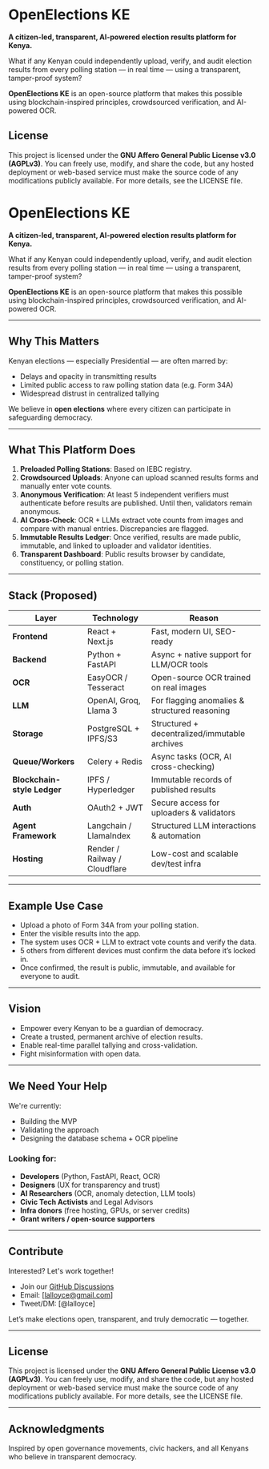 # OpenElections KE

**A citizen-led, transparent, AI-powered election results platform for Kenya.**

What if any Kenyan could independently upload, verify, and audit election results from every polling station — in real time — using a transparent, tamper-proof system?

**OpenElections KE** is an open-source platform that makes this possible using blockchain-inspired principles, crowdsourced verification, and AI-powered OCR.

## License

This project is licensed under the **GNU Affero General Public License v3.0 (AGPLv3)**. You can freely use, modify, and share the code, but any hosted deployment or web-based service must make the source code of any modifications publicly available. For more details, see the LICENSE file.

# OpenElections KE

**A citizen-led, transparent, AI-powered election results platform for Kenya.**

What if any Kenyan could independently upload, verify, and audit election results from every polling station — in real time — using a transparent, tamper-proof system?

**OpenElections KE** is an open-source platform that makes this possible using blockchain-inspired principles, crowdsourced verification, and AI-powered OCR.

---

## Why This Matters

Kenyan elections — especially Presidential — are often marred by:
- Delays and opacity in transmitting results
- Limited public access to raw polling station data (e.g. Form 34A)
- Widespread distrust in centralized tallying

We believe in **open elections** where every citizen can participate in safeguarding democracy.

---

## What This Platform Does

1. **Preloaded Polling Stations**: Based on IEBC registry.
2. **Crowdsourced Uploads**: Anyone can upload scanned results forms and manually enter vote counts.
3. **Anonymous Verification**: At least 5 independent verifiers must authenticate before results are published. Until then, validators remain anonymous.
4. **AI Cross-Check**: OCR + LLMs extract vote counts from images and compare with manual entries. Discrepancies are flagged.
5. **Immutable Results Ledger**: Once verified, results are made public, immutable, and linked to uploader and validator identities.
6. **Transparent Dashboard**: Public results browser by candidate, constituency, or polling station.

---

## Stack (Proposed)

| Layer              | Technology                         | Reason                                           |
|--------------------|-------------------------------------|--------------------------------------------------|
| **Frontend**        | React + Next.js                    | Fast, modern UI, SEO-ready                       |
| **Backend**         | Python + FastAPI                   | Async + native support for LLM/OCR tools         |
| **OCR**             | EasyOCR / Tesseract                | Open-source OCR trained on real images           |
| **LLM**             | OpenAI, Groq, Llama 3              | For flagging anomalies & structured reasoning    |
| **Storage**         | PostgreSQL + IPFS/S3               | Structured + decentralized/immutable archives    |
| **Queue/Workers**   | Celery + Redis                     | Async tasks (OCR, AI cross-checking)             |
| **Blockchain-style Ledger** | IPFS / Hyperledger         | Immutable records of published results           |
| **Auth**            | OAuth2 + JWT                       | Secure access for uploaders & validators         |
| **Agent Framework** | Langchain / LlamaIndex             | Structured LLM interactions & automation         |
| **Hosting**         | Render / Railway / Cloudflare      | Low-cost and scalable dev/test infra             |

---

## Example Use Case

- Upload a photo of Form 34A from your polling station.
- Enter the visible results into the app.
- The system uses OCR + LLM to extract vote counts and verify the data.
- 5 others from different devices must confirm the data before it’s locked in.
- Once confirmed, the result is public, immutable, and available for everyone to audit.

---

## Vision

- Empower every Kenyan to be a guardian of democracy.
- Create a trusted, permanent archive of election results.
- Enable real-time parallel tallying and cross-validation.
- Fight misinformation with open data.

---

## We Need Your Help

We're currently:
- Building the MVP
- Validating the approach
- Designing the database schema + OCR pipeline

### Looking for:
- **Developers** (Python, FastAPI, React, OCR)
- **Designers** (UX for transparency and trust)
- **AI Researchers** (OCR, anomaly detection, LLM tools)
- **Civic Tech Activists** and Legal Advisors
- **Infra donors** (free hosting, GPUs, or server credits)
- **Grant writers / open-source supporters**

---

## Contribute

Interested? Let's work together!

- Join our [GitHub Discussions]([https://github.com/lalloyce/OpenElectionsKE/discussions)
- Email: [lalloyce@gmail.com]
- Tweet/DM: [@lalloyce]

Let’s make elections open, transparent, and truly democratic — together.

---

## License

This project is licensed under the **GNU Affero General Public License v3.0 (AGPLv3)**. You can freely use, modify, and share the code, but any hosted deployment or web-based service must make the source code of any modifications publicly available. For more details, see the LICENSE file.

---

## Acknowledgments

Inspired by open governance movements, civic hackers, and all Kenyans who believe in transparent democracy.

